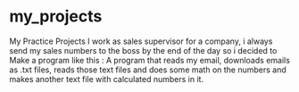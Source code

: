 # my_projects
My Practice Projects
I work as sales supervisor for a company, i always send my sales numbers to the boss by the end of the day so i decided to
Make a program like this :
A program that reads my email, downloads emails as .txt files, reads those text files and does some math on the numbers and 
makes another text file with calculated numbers in it.
